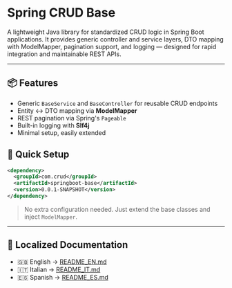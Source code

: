 # Spring CRUD Base

A lightweight Java library for standardized CRUD logic in Spring Boot applications. It provides generic controller and service layers, DTO mapping with ModelMapper, pagination support, and logging — designed for rapid integration and maintainable REST APIs.

---

## 📦 Features
- Generic `BaseService` and `BaseController` for reusable CRUD endpoints
- Entity ↔ DTO mapping via **ModelMapper**
- REST pagination via Spring's `Pageable`
- Built-in logging with **Slf4j**
- Minimal setup, easily extended

## 🚀 Quick Setup
```xml
<dependency>
  <groupId>com.crud</groupId>
  <artifactId>springboot-base</artifactId>
  <version>0.0.1-SNAPSHOT</version>
</dependency>
```

> No extra configuration needed. Just extend the base classes and inject `ModelMapper`.

---

## 📄 Localized Documentation

- 🇬🇧 English → [README_EN.md](README_EN.md)
- 🇮🇹 Italian → [README_IT.md](README_IT.md)
- 🇪🇸 Spanish → [README_ES.md](README_ES.md)
